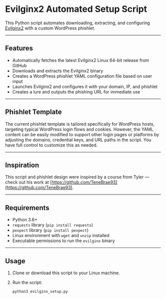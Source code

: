 # Evilginx2 Automated Setup Script

This Python script automates downloading, extracting, and configuring [Evilginx2](https://github.com/kgretzky/evilginx2) with a custom WordPress phishlet.

---

## Features

- Automatically fetches the latest Evilginx2 Linux 64-bit release from GitHub
- Downloads and extracts the Evilginx2 binary
- Creates a WordPress phishlet YAML configuration file based on user input
- Launches Evilginx2 and configures it with your domain, IP, and phishlet
- Creates a lure and outputs the phishing URL for immediate use

---

## Phishlet Template

The current phishlet template is tailored specifically for WordPress hosts, targeting typical WordPress login flows and cookies. However, the YAML content can be easily modified to support other login pages or platforms by adjusting the domains, credential keys, and URL paths in the script. You have full control to customize this as needed.

---

## Inspiration

This script and phishlet design were inspired by a course from Tyler — check out his work at [https://github.com/TeneBrae93](https://github.com/TeneBrae93).

---

## Requirements

- Python 3.6+
- `requests` library (`pip install requests`)
- `pexpect` library (`pip install pexpect`)
- Linux environment with `wget` and `unzip` installed
- Executable permissions to run the `evilginx` binary

---

## Usage

1. Clone or download this script to your Linux machine.

2. Run the script:

   ```bash
   python3 evilginx_setup.py

